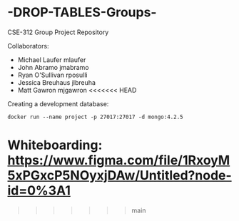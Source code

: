 # -DROP-TABLES-Groups-
CSE-312 Group Project Repository

Collaborators:
- Michael Laufer mlaufer
- John Abramo jmabramo
- Ryan O'Sullivan rposulli
- Jessica Breuhaus jlbreuha
- Matt Gawron mjgawron
<<<<<<< HEAD

Creating a development database:

```docker run --name project -p 27017:27017 -d mongo:4.2.5```

Whiteboarding:
https://www.figma.com/file/1RxoyM5xPGxcP5NOyxjDAw/Untitled?node-id=0%3A1
=======
>>>>>>> main
